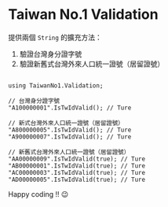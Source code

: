 # Taiwan No.1 Validation

提供兩個 `String` 的擴充方法：

1. 驗證台灣身分證字號
2. 驗證新舊式台灣外來人口統一證號（居留證號）

```csharp=

using TaiwanNo1.Validation;

// 台灣身分證字號
"A100000001".IsTwIdValid(); // Ture

// 新式台灣外來人口統一證號（居留證號）
"A800000005".IsTwIdValid(); // Ture
"A900000007".IsTwIdValid(); // Ture

// 新舊式台灣外來人口統一證號（居留證號）
"AA00000009".IsTwIdValid(true); // Ture
"AB00000001".IsTwIdValid(true); // Ture
"AC00000003".IsTwIdValid(true); // Ture
"AD00000005".IsTwIdValid(true); // Ture
```

Happy coding !! 😉
